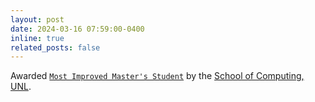 ```yaml
---
layout: post
date: 2024-03-16 07:59:00-0400
inline: true
related_posts: false
---
```


Awarded [`Most Improved Master's Student`](assets/pdf/soc_certificate.pdf) by the [School of Computing, UNL](https://computing.unl.edu/).
